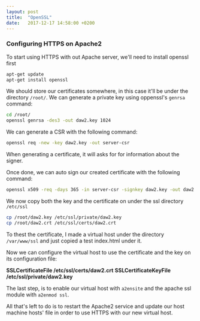 ```yaml
---
layout: post
title:  "OpenSSL"
date:   2017-12-17 14:58:00 +0200
---
```


### [](#header-3)  Configuring HTTPS on Apache2

To start using HTTPS with out Apache server, we'll need to install openssl first


```bash
apt-get update
apt-get install openssl
```

We should store our certificates somewhere, in this case it'll be under the directory `/root/`. We can generate a private key using oppenssl's `genrsa` command:

```bash
cd /root/
openssl genrsa -des3 -out daw2.key 1024
```

We can generate a CSR with the following command:

```bash
openssl req -new -key daw2.key -out server-csr
```

When generating a certificate, it will asks for for information about the signer.

Once done, we can auto sign our created certificate with the following command:

```bash
openssl x509 -req -days 365 -in server-csr -signkey daw2.key -out daw2.crt
```

We now copy both the key and the certificate on under the ssl directory `/etc/ssl`

```bash
cp /root/daw2.key /etc/ssl/private/daw2.key
cp /root/daw2.crt /etc/ssl/certs/daw2.crt
```

To thest the certificate, I made a virtual host under the directory `/var/www/ssl` and just copied a test index.html under it.

Now we can configure the virtual host to use the certificate and the key on its configuration file:

**SSLCertificateFile /etc/ssl/certs/daw2.crt**
**SSLCertificateKeyFile /etc/ssl/private/daw2.key**

The last step, is to enable our virtual host with `a2ensite` and the apache ssl module with `a2enmod ssl`.

All that's left to do is to restart the Apache2 service and update our host machine hosts' file in order to use HTTPS with our new virtual host.
